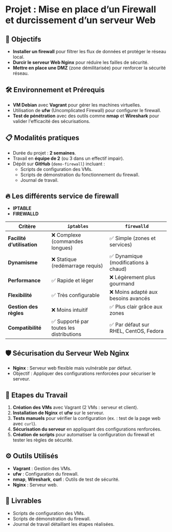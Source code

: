 # Projet : Mise en place d’un Firewall et durcissement d’un serveur Web

## 🎯 Objectifs
- **Installer un firewall** pour filtrer les flux de données et protéger le réseau local.
- **Durcir le serveur Web Nginx** pour réduire les failles de sécurité.
- **Mettre en place une DMZ** (zone démilitarisée) pour renforcer la sécurité réseau.

## 🛠️ Environnement et Prérequis
- **VM Debian** avec **Vagrant** pour gérer les machines virtuelles.
- Utilisation de **ufw** (Uncomplicated Firewall) pour configurer le firewall.
- **Test de pénétration** avec des outils comme **nmap** et **Wireshark** pour valider l'efficacité des sécurisations.

## 📋 Modalités pratiques
- Durée du projet : **2 semaines**.
- Travail en **équipe de 2** (ou 3 dans un effectif impair).
- Dépôt sur **GitHub** (`demo-firewall`) incluant :
  - Scripts de configuration des VMs.
  - Scripts de démonstration du fonctionnement du firewall.
  - Journal de travail.

## 🔥 Les différents service de firewall
- **IPTABLE** 
- **FIREWALLD**
  
| Critère               | `iptables` | `firewalld` |
|---------------------- |------------|------------|
| **Facilité d’utilisation** | ❌ Complexe (commandes longues) | ✅ Simple (zones et services) |
| **Dynamisme** | ❌ Statique (redémarrage requis) | ✅ Dynamique (modifications à chaud) |
| **Performance** | ✅ Rapide et léger | ❌ Légèrement plus gourmand |
| **Flexibilité** | ✅ Très configurable | ❌ Moins adapté aux besoins avancés |
| **Gestion des règles** | ❌ Moins intuitif | ✅ Plus clair grâce aux zones |
| **Compatibilité** | ✅ Supporté par toutes les distributions | ✅ Par défaut sur RHEL, CentOS, Fedora |



## 🛡️ Sécurisation du Serveur Web Nginx
- **Nginx** : Serveur web flexible mais vulnérable par défaut.
- Objectif : Appliquer des configurations renforcées pour sécuriser le serveur.

## 📝 Etapes du Travail
1. **Création des VMs** avec Vagrant (2 VMs : serveur et client).
2. **Installation de Nginx** et **ufw** sur le serveur.
3. **Tests manuels** pour vérifier la configuration (ex. : test de la page web avec `curl`).
4. **Sécurisation du serveur** en appliquant des configurations renforcées.
5. **Création de scripts** pour automatiser la configuration du firewall et tester les règles de sécurité.

## ⚙️ Outils Utilisés
- **Vagrant** : Gestion des VMs.
- **ufw** : Configuration du firewall.
- **nmap**, **Wireshark**, **curl** : Outils de test de sécurité.
- **Nginx** : Serveur web.

## 📂 Livrables
- Scripts de configuration des VMs.
- Scripts de démonstration du firewall.
- Journal de travail détaillant les étapes réalisées.
